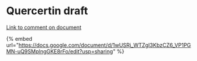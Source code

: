 # Quercertin draft

[Link to comment on document ](https://docs.google.com/document/d/1wUSRj\_WTZgI3KbzCZ6\_VP1PGMN-uQ9SMplngGKE8rFo/edit?usp=sharing)

{% embed url="https://docs.google.com/document/d/1wUSRj_WTZgI3KbzCZ6_VP1PGMN-uQ9SMplngGKE8rFo/edit?usp=sharing" %}
